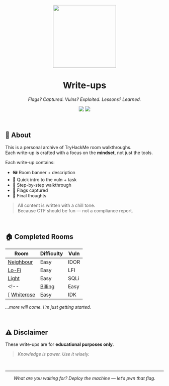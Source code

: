 <p align="center">
  <img src="https://assets.tryhackme.com/img/logo/tryhackme_logo_full.svg" width="200">
</p>

<h1 align="center">Write-ups</h1>
<p align="center"><em>Flags? Captured. Vulns? Exploited. Lessons? Learned.</em></p>

<p align="center">
  <img src="https://img.shields.io/badge/CTF-Walkthroughs-black?style=flat&logo=tryhackme" />
  <img src="https://img.shields.io/badge/Markdown-Docs-blue?style=flat&logo=markdown" />
</p>

<br>

## 🧠 About
This is a personal archive of TryHackMe room walkthroughs.  
Each write-up is crafted with a focus on the **mindset**, not just the tools.

Each write-up contains:

- 🖼️ Room banner + description  
- 🧩 Quick intro to the vuln + task 
- 🧭 Step-by-step walkthrough  
- 🎯 Flags captured  
- 🧠 Final thoughts

> All content is written with a chill tone.  
> Because CTF should be fun — not a compliance report.

<br>

## 🏠 Completed Rooms

| Room              | Difficulty        | Vuln              |
|-------------------|-------------------|-------------------|
| [Neighbour](./THM/Neighbour/Neighbour.md)   | Easy | IDOR |
| [Lo-Fi](./THM/Lo-Fi/Lo-Fi.md)               | Easy | LFI  |
| [Light](./THM/Light/Light.md)               | Easy | SQLi |
<!-- | [Billing](./THM/Billing/Billing.md)         | Easy | RCE  | 
[ [Whiterose](./THM/Whiterose/Whiterose.md)   | Easy | IDK  | -->

*...more will come. I'm just getting started.*

<br>

## ⚠️ Disclaimer
These write-ups are for **educational purposes only**.
> *Knowledge is power. Use it wisely.*

<br>

---
<p align="center"><em>What are you waiting for? Deploy the machine — let’s pwn that flag.</em></p>
